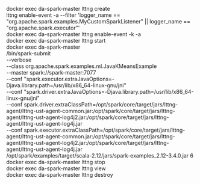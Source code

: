 docker exec da-spark-master lttng create \
lttng enable-event -a --filter 'logger_name == "org.apache.spark.examples.MyCustomSparkListener" || logger_name == "org.apache.spark.executor"' \
docker exec da-spark-master lttng enable-event -k -a \
docker exec da-spark-master lttng start \
docker exec da-spark-master \
/bin/spark-submit \
--verbose \
--class org.apache.spark.examples.ml.JavaKMeansExample \
--master spark://spark-master:7077 \
--conf "spark.executor.extraJavaOptions=-Djava.library.path=/usr/lib/x86_64-linux-gnu/jni" \
--conf "spark.driver.extraJavaOptions=-Djava.library.path=/usr/lib/x86_64-linux-gnu/jni" \
--conf spark.driver.extraClassPath=/opt/spark/core/target/jars/lttng-agent/lttng-ust-agent-common.jar:/opt/spark/core/target/jars/lttng-agent/lttng-ust-agent-log4j2.jar:/opt/spark/core/target/jars/lttng-agent/lttng-ust-agent-log4j.jar \
--conf spark.executor.extraClassPath=/opt/spark/core/target/jars/lttng-agent/lttng-ust-agent-common.jar:/opt/spark/core/target/jars/lttng-agent/lttng-ust-agent-log4j2.jar:/opt/spark/core/target/jars/lttng-agent/lttng-ust-agent-log4j.jar \
/opt/spark/examples/target/scala-2.12/jars/spark-examples_2.12-3.4.0.jar 6 \
docker exec da-spark-master lttng stop \
docker exec da-spark-master lttng view \
docker exec da-spark-master lttng destroy 
